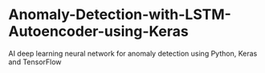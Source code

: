 # Anomaly-Detection-with-LSTM-Autoencoder-using-Keras
AI deep learning neural network for anomaly detection using Python, Keras and TensorFlow
